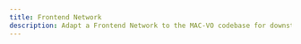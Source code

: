 ```yaml
---
title: Frontend Network
description: Adapt a Frontend Network to the MAC-VO codebase for downstream tasks.
---
```



